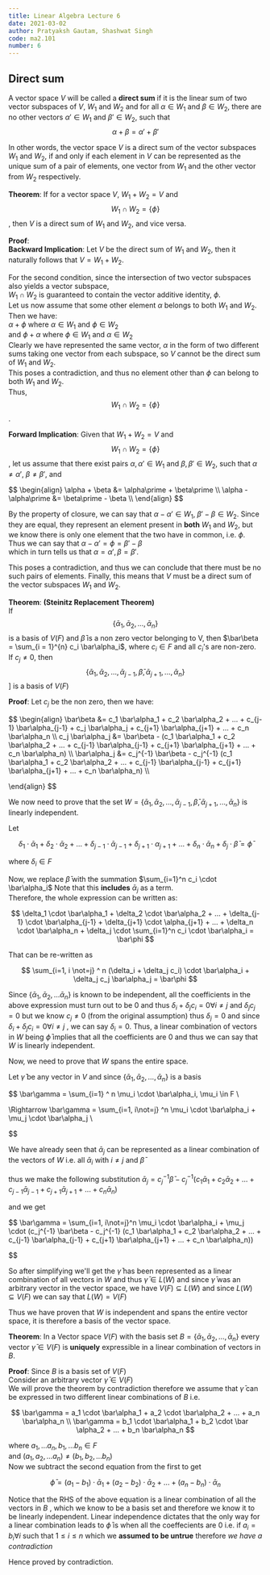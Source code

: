 ```yaml
---
title: Linear Algebra Lecture 6
date: 2021-03-02
author: Pratyaksh Gautam, Shashwat Singh
code: ma2.101
number: 6
---
```


## Direct sum
A vector space $V$ will be called a **direct sum** if it is the linear sum of two vector subspaces of $V$,
$W_1$ and $W_2$ and for all $\alpha \in W_1$ and $\beta \in W_2$,
there are no other vectors $\alpha\prime \in W_1$ and $\beta\prime \in W_2$, such that
$$\alpha + \beta = \alpha\prime + \beta\prime$$

In other words, the vector space $V$ is a direct sum of the vector subspaces $W_1$ and $W_2$,
if and only if each element in $V$ can be represented as the unique sum of a pair of elements,
one vector from $W_1$ and the other vector from $W_2$ respectively.

**Theorem**: If for a vector space $V$, $W_1 + W_2 = V$ and $$W_1 \cap W_2 = \{\phi\}$$, then $V$ is a direct sum of $W_1$ and $W_2$, and vice versa.

**Proof**:  
**Backward Implication**:
Let $V$ be the direct sum of $W_1$ and $W_2$, then it naturally follows that $V = W_1 + W_2$.

For the second condition, since the intersection of two vector subspaces also yields a vector subspace,  
$W_1 \cap W_2$ is guaranteed to contain the vector additive identity, $\phi$.  
Let us now assume that some other element $\alpha$ belongs to both $W_1$ and $W_2$.  
Then we have:  
$\alpha + \phi$ where $\alpha \in W_1$ and $\phi \in W_2$  
and $\phi + \alpha$ where $\phi \in W_1$ and $\alpha \in W_2$  
Clearly we have represented the same vector, $\alpha$ in the form of two different sums taking one vector from each subspace, so $V$ cannot be the direct sum of $W_1$ and $W_2$.  
This poses a contradiction, and thus no element other than $\phi$ can belong to both $W_1$ and $W_2$.  
Thus, $$W_1 \cap W_2 = \{\phi\}$$.

**Forward Implication**:
Given that $W_1 + W_2 = V$ and $$W_1 \cap W_2 = \{\phi\}$$,
let us assume that there exist pairs $\alpha, \alpha\prime \in W_1$ and $\beta, \beta\prime \in W_2$, such that
$\alpha \neq \alpha\prime$, $\beta \neq \beta\prime$, and
<div>
$$
\begin{align}
	\alpha + \beta &= \alpha\prime + \beta\prime \\
	\alpha - \alpha\prime &= \beta\prime - \beta \\
\end{align}
$$
</div>

By the property of closure, we can say that $\alpha - \alpha\prime \in W_1$, $\beta\prime - \beta \in W_2$.
Since they are equal, they represent an element present in **both** $W_1$ and $W_2$,
but we know there is only one element that the two have in common, i.e. $\phi$.  
Thus we can say that $\alpha - \alpha\prime = \phi = \beta\prime - \beta$  
which in turn tells us that $\alpha = \alpha\prime, \beta = \beta\prime$.

This poses a contradiction, and thus we can conclude that there must be no such pairs of elements.
Finally, this means that $V$ must be a direct sum of the vector subspaces $W_1$ and $W_2$.

**Theorem**: **(Steinitz Replacement Theorem)**  
If $$\{ \bar\alpha_1, \bar\alpha_2, ..., \bar\alpha_n \}$$ is a basis of $V(F)$ and $\bar\beta$ is a non zero vector belonging to V, then $\bar\beta = \sum_{i = 1}^{n} c_i \bar\alpha_i$,
where $c_i \in F$ and all $c_i$'s are non-zero.
If $c_j \neq 0$, then $$\{ \bar\alpha_1, \bar\alpha_2,..., \bar\alpha_{j-1}, \bar\beta, \bar\alpha_{j+1}, ..., \bar\alpha_n \}$$] is a basis of $V(F)$ 

**Proof**:
Let $c_j$ be the non zero, then we have:  
<div>
$$
\begin{align}
	\bar\beta &= c_1 \bar\alpha_1 + c_2 \bar\alpha_2 + ... + c_{j-1} \bar\alpha_{j-1} + c_j \bar\alpha_j + c_{j+1} \bar\alpha_{j+1} + ... +  c_n \bar\alpha_n \\
	c_j \bar\alpha_j &= \bar\beta - (c_1 \bar\alpha_1 + c_2 \bar\alpha_2 + ... + c_{j-1} \bar\alpha_{j-1} + c_{j+1} \bar\alpha_{j+1} + ... +  c_n \bar\alpha_n) \\
	\bar\alpha_j &= c_j^{-1} \bar\beta - c_j^{-1} (c_1 \bar\alpha_1 + c_2 \bar\alpha_2 + ... + c_{j-1} \bar\alpha_{j-1} + c_{j+1} \bar\alpha_{j+1} + ... +  c_n \bar\alpha_n) \\

\end{align}
$$
</div>

We now need to prove that the set $W = \{\bar\alpha_1, \bar\alpha_2, ... , \bar\alpha_{j-1}, \bar\beta, \bar\alpha_{j+1}, ... , \bar\alpha_n\}$ is linearly independent.  

Let   

$$
\delta_1 \cdot \bar\alpha_1 + \delta_2 \cdot \bar\alpha_2 + … + \delta_{j-1} \cdot \bar\alpha_{j-1} + \delta_{j+1} \cdot \alpha_{j+1} + … + \delta_n \cdot \bar\alpha_n + \delta_j \cdot  \bar\beta = \bar\phi
$$
  
where $\delta_i \in F$   

Now, we replace $\bar\beta$ with the summation $\sum_{i=1}^n c_i \cdot \bar\alpha_i$ Note that this __includes__ $\bar\alpha_j$ as a term.  
Therefore, the whole expression can be written as:  
  
$$
\delta_1 \cdot \bar\alpha_1 + \delta_2 \cdot \bar\alpha_2 + … + \delta_{j-1} \cdot \bar\alpha_{j-1} + \delta_{j+1} \cdot \alpha_{j+1} + … + \delta_n \cdot \bar\alpha_n + \delta_j \cdot  \sum_{i=1}^n c_i \cdot \bar\alpha_i = \bar\phi
$$  


That can be re-written as   

$$
\sum_{i=1, i \not=j} ^ n (\delta_i + \delta_j  c_i) \cdot \bar\alpha_i + \delta_j c_j \bar\alpha_j = \bar\phi
$$

Since $\{\bar\alpha_1, \bar\alpha_2, … \bar\alpha_n \}$ is known to be independent, all the coefficients in the above expression must turn out to be $0$ and thus $\delta_i + \delta_j c_i = 0 \forall i \not= j$ and $\delta_j c_j = 0$ but we know $c_j \not= 0$ (from the original assumption) thus $\delta_j = 0$ and since $\delta_i + \delta_j c_i = 0 \forall i \not= j$ , we can say $\delta_i = 0$. Thus, a linear combination of vectors in $W$ being $\bar\phi$ implies that all the coefficients are $0$ and thus we can say that $W$ is linearly independent.  

Now, we need to prove that $W$ spans the entire space.  

Let $\bar\gamma$ be any vector in $V$ and since $\{\bar\alpha_1, \bar\alpha_2, … , \bar\alpha_n\}$ is a basis  
  
$$
\bar\gamma = \sum_{i=1} ^ n \mu_i \cdot \bar\alpha_i, \mu_i \in F \\

\Rightarrow \bar\gamma = \sum_{i=1, i\not=j} ^n \mu_i \cdot \bar\alpha_i + \mu_j \cdot \bar\alpha_j \\

$$


We have already seen that $\bar\alpha_j$ can be represented as a linear combination of the vectors of $W$ i.e. all $\bar\alpha_i$ with $i \not=j$  and $\bar\beta$ 

thus we make the following substitution
$\bar\alpha_j = c_j^{-1} \bar\beta - c_j^{-1} (c_1 \bar\alpha_1 + c_2 \bar\alpha_2 + ... + c_{j-1} \bar\alpha_{j-1} + c_{j+1} \bar\alpha_{j+1} + ... +  c_n \bar\alpha_n)$ 

and we get

$$
\bar\gamma = \sum_{i=1, i\not=j}^n \mu_i \cdot \bar\alpha_i + \mu_j \cdot (c_j^{-1} \bar\beta - c_j^{-1} (c_1 \bar\alpha_1 + c_2 \bar\alpha_2 + ... + c_{j-1} \bar\alpha_{j-1} + c_{j+1} \bar\alpha_{j+1} + ... +  c_n \bar\alpha_n))

$$

So after simplifying we'll get the $\bar\gamma$ has been represented as a linear combination of all vectors in $W$ and thus $\bar\gamma \in L(W)$ and since $\bar\gamma$ was an arbitrary vector in the vector space, we have $V(F) \subseteq L(W)$ and since $L(W) \subseteq V(F)$ we can say that $L(W) = V(F)$  

Thus we have proven that $W$ is independent and spans the entire vector space, it is therefore a basis of the vector space.





**Theorem**: In a Vector space $V(F)$ with the basis set $B = \{ \bar\alpha_1, \bar\alpha_2, …, \bar\alpha_n \}$ every vector $\bar \gamma \in V(F)$ is  __uniquely__ expressible in a linear combination of vectors in $B$. 

__Proof__: 
Since $B$ is a basis set of $V(F)$  
Consider an arbitrary vector $\bar\gamma \in V(F)$  
We will prove the theorem by contradiction therefore we assume that $\bar\gamma$ can be expressed in two different linear combinations of $B$ i.e.

$$
\bar\gamma = a_1 \cdot \bar\alpha_1 + a_2 \cdot \bar\alpha_2 + ... + a_n \bar\alpha_n \\
\bar\gamma = b_1 \cdot \bar\alpha_1 + b_2 \cdot \bar \alpha_2 + ... + b_n \bar\alpha_n
$$
  
where $a_1, … a_n , b_1, … b_n \in F$   
and $(a_1, a_2, … a_n) \not= (b_1, b_2, … b_n)$   
Now we subtract the second equation from the first to get

$$
\bar\phi = (a_1 - b_1) \cdot \bar\alpha_1 + (a_2 - b_2) \cdot \bar\alpha_2 + ... + (a_n - b_n) \cdot \bar\alpha_n
$$

Notice that the RHS of the above equation is a linear combination of all the vectors in $B$ , which we know to be a basis set and therefore we know it to be linearly independent. Linear independence dictates that the only way for a linear combination leads to $\bar\phi$ is when all the coeffecients are $0$ i.e. if $a_i = b_i \forall i \text{ such that } 1\leq i\leq n$ which we __assumed to be untrue__ therefore _we have a contradiction_

Hence proved by contradiction. 
